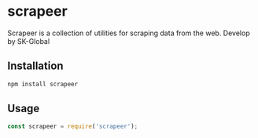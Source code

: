# scrapeer

Scrapeer is a collection of utilities for scraping data from the web. Develop by SK-Global
## Installation

```bash
npm install scrapeer
```

## Usage

```javascript
const scrapeer = require('scrapeer');
```
